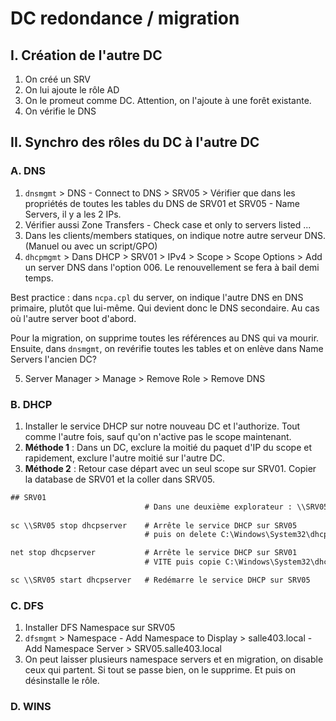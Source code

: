 # DC redondance / migration

## I. Création de l'autre DC

1. On créé un SRV
2. On lui ajoute le rôle AD
3. On le promeut comme DC. Attention, on l'ajoute à une forêt existante.
4. On vérifie le DNS

## II. Synchro des rôles du DC à l'autre DC

### A. DNS

1. `dnsmgmt` > DNS - Connect to DNS > SRV05 > Vérifier que dans les propriétés de toutes les tables du DNS de SRV01 et SRV05 - Name Servers, il y a les 2 IPs.
2. Vérifier aussi Zone Transfers - Check case et only to servers listed ...
3. Dans les clients/members statiques, on indique notre autre serveur DNS. (Manuel ou avec un script/GPO)
4. `dhcpmgmt` > Dans DHCP > SRV01 > IPv4 > Scope > Scope Options > Add un server DNS dans l'option 006. Le renouvellement se fera à bail demi temps.


Best practice : dans `ncpa.cpl` du server, on indique l'autre DNS en DNS primaire, plutôt que lui-même. Qui devient donc le DNS secondaire. Au cas où l'autre server boot d'abord.

Pour la migration, on supprime toutes les références au DNS qui va mourir. Ensuite, dans `dnsmgmt`, on revérifie toutes les tables et on enlève dans Name Servers l'ancien DC?

5. Server Manager > Manage > Remove Role > Remove DNS

### B. DHCP

1. Installer le service DHCP sur notre nouveau DC et l'authorize. Tout comme l'autre fois, sauf qu'on n'active pas le scope maintenant.
2. **Méthode 1** : Dans un DC, exclure la moitié du paquet d'IP du scope et rapidement, exclure l'autre moitié sur l'autre DC.
3. **Méthode 2** : Retour case départ avec un seul scope sur SRV01. Copier la database de SRV01 et la coller dans SRV05.

```cmd
## SRV01
                              # Dans une deuxième explorateur : \\SRV05\admin$\System32\dhcp
                              
sc \\SRV05 stop dhcpserver    # Arrête le service DHCP sur SRV05
                              # puis on delete C:\Windows\System32\dhcp\*

net stop dhcpserver           # Arrête le service DHCP sur SRV01
                              # VITE puis copie C:\Windows\System32\dhcp\dhcp.mdb dans la fenêtre de SRV05

sc \\SRV05 start dhcpserver   # Redémarre le service DHCP sur SRV05
```

### C. DFS

1. Installer DFS Namespace sur SRV05
2. `dfsmgmt` > Namespace - Add Namespace to Display > salle403.local - Add Namespace Server > SRV05.salle403.local
3. On peut laisser plusieurs namespace servers et en migration, on disable ceux qui partent. Si tout se passe bien, on le supprime. Et puis on désinstalle le rôle.

### D. WINS

